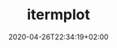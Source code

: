 ---
title: "itermplot"
images: # Create a folder in /static/images/tools that has the same name as this current markdown file and place the images there. We only need the file name here. If this is not clear, please refer to existing tools as references.
  - path: itermplot-readme.png
categories:
  - Publishing and Sharing
tags:
  - Visualization
links:
  - name: itermplot
    link: https://github.com/daleroberts/itermplot
summary: An awesome iTerm2 backend for Matplotlib, so you can plot directly in your terminal.
features:
  - plotting in terminal
platforms:
  - Mac
fields:
plans:
  - name: Open Source
    description:
date: 2020-04-26T22:34:19+02:00
draft: false
---